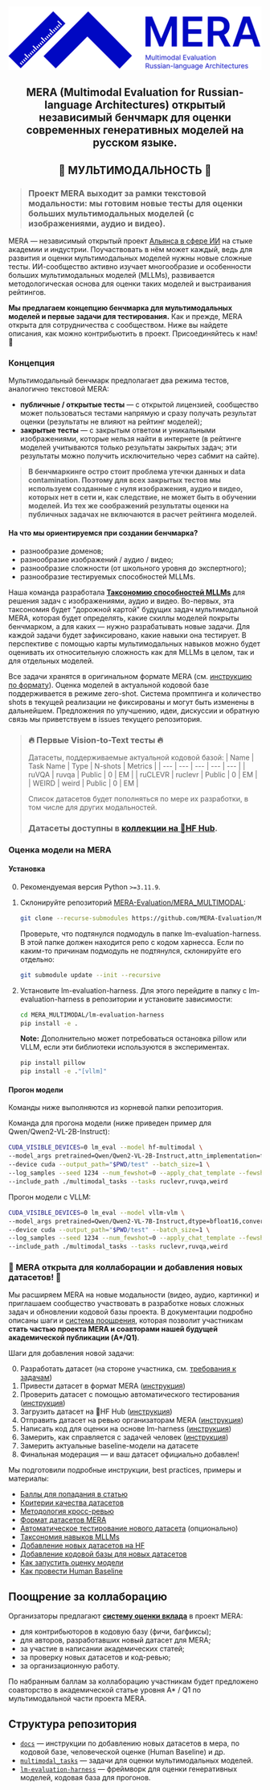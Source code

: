 <p align="center">
    <picture>
        <img alt="MERA" src="mera-logo.svg" style="max-width: 100%;">
    </picture>
</p>

<h2 align="center">
    <p> MERA (Multimodal Evaluation for Russian-language Architectures) открытый независимый бенчмарк для оценки современных генеративных моделей на русском языке.
    </p>
</h2>

<h2 align="center"> 🪩 МУЛЬТИМОДАЛЬНОСТЬ 🪩 </h2>

> ### **Проект MERA выходит за рамки текстовой модальности: мы готовим новые тесты для оценки больших мультимодальных моделей (с изображениями, аудио и видео).**

MERA — независимый открытый проект [Альянса в сфере ИИ](https://a-ai.ru/) на стыке академии и индустрии. Поучаствовать в нём может каждый, ведь для развития и оценки мультимодальных моделей нужны новые сложные тесты.
ИИ-сообщество активно изучает многообразие и особенности больших мультимодальных моделей (MLLMs), развивается методологическая основа для оценки таких моделей и выстраивания рейтингов.

**Мы предлагаем концепцию бенчмарка для мультимодальных моделей и первые задачи для тестирования.** Как и прежде, MERA открыта для сотрудничества с сообществом. Ниже вы найдете описания, как можно контрибьютить в проект. Присоединяйтесь к нам!🤗


### Концепция

Мультимодальный бенчмарк предполагает два режима тестов, аналогично текстовой MERA:

- **публичные / открытые тесты** — с открытой лицензией, сообщество может пользоваться тестами напрямую и сразу получать результат оценки (результаты не влияют на рейтинг моделей);
- **закрытые тесты** — с закрытым ответом и уникальными изображениями, которые нельзя найти в интернете (в рейтинге моделей учитываются только результаты закрытых задач; эти результаты можно получить исключительно через сабмит на сайте).

> **В бенчмаркинге остро стоит проблема утечки данных и data contamination. Поэтому для всех закрытых тестов мы используем созданные с нуля изображения, аудио и видео, которых нет в сети и, как следствие, не может быть в обучении моделей. Из тех же соображений результаты оценки на публичных задачах не включаются в расчет рейтинга моделей.**


#### На что мы ориентируемся при создании бенчмарка?

- разнообразие доменов;
- разнообразие изображений / аудио / видео;
- разнообразие сложности (от школьного уровня до экспертного);
- разнообразие тестируемых способностей MLLMs.

Наша команда разработала [**Таксономию способностей MLLMs**](docs/skills_tax.md) для решения задач с изображениями, аудио и видео. Во-первых, эта таксономия будет "дорожной картой" будущих задач мультимодальной MERA, которая будет определять, какие скиллы моделей покрыты бенчмарком, а для каких — нужно разрабатывать новые задачи. Для каждой задачи будет зафиксировано, какие навыки она тестирует. В перспективе с помощью карты мультимодальных навыков можно будет оценивать их относительную сложность как для MLLMs в целом, так и для отдельных моделей.

Все задачи хранятся в оригинальном формате MERA (см. [инструкцию по формату](docs/dataset_formatting.md)). Оценка моделей в актуальной кодовой базе поддерживается в режиме zero-shot. Система промптинга и количество shots в текущей реализации не фиксированы и могут быть изменены в дальнейшем. Предложения по улучшению, идеи, дискуссии и обратную связь мы приветствуем в issues текущего репозитория.


> ### 🔥 Первые Vision-to-Text тесты 🔥
> Датасеты, поддерживаемые актуальной кодовой базой:
> | Name | Task Name | Type | N-shots | Metrics |
> | --- | --- | --- | --- | ---  |
> | ruVQA | ruvqa | Public | 0 | EM |
> | ruCLEVR | ruclevr | Public  | 0 | EM |
> | WEIRD | weird | Public | 0 | EM |
>
> Список датасетов будет пополняться по мере их разработки, в том числе для других модальностей. 
>
> ### Датасеты доступны в [коллекции на 🤗HF Hub](https://huggingface.co/collections/MERA-evaluation/mera-multimodality-675859d796c41b994ae860b4).


### Оценка модели на MERA

#### Установка

0. Рекомендуемая версия Python `>=3.11.9`.

1. Склонируйте репозиторий [MERA-Evaluation/MERA_MULTIMODAL](https://github.com/MERA-Evaluation/MERA_MULTIMODAL):

    ```bash
    git clone --recurse-submodules https://github.com/MERA-Evaluation/MERA_MULTIMODAL.git
    ```

    Проверьте, что подтянулся подмодуль в папке lm-evaluation-harness. В этой папке должен находится репо с кодом харнесса. 
    Если по каким-то причинам подмодуль не подтянулся, склонируйте его отдельно:

    ```bash
    git submodule update --init --recursive
    ```

2. Установите lm-evaluation-harness. Для этого перейдите в папку с lm-evaluation-harness в репозитории и установите зависимости:
    ```bash
    cd MERA_MULTIMODAL/lm-evaluation-harness
    pip install -e .
    ```

    **Note:** Дополнительно может потребоваться остановка pillow или VLLM, если эти библиотеки используются в экспериментах.

    ```bash
    pip install pillow
    pip install -e ."[vllm]"
    ```


#### Прогон модели

Команды ниже выполняются из корневой папки репозитория.

Команда для прогона модели (ниже приведен пример для Qwen/Qwen2-VL-2B-Instruct):

```bash
CUDA_VISIBLE_DEVICES=0 lm_eval --model hf-multimodal \
--model_args pretrained=Qwen/Qwen2-VL-2B-Instruct,attn_implementation=flash_attention_2,dtype=bfloat16,convert_img_format=True \
--device cuda --output_path="$PWD/test" --batch_size=1 \
--log_samples --seed 1234 --num_fewshot=0 --apply_chat_template --fewshot_as_multiturn \
--include_path ./multimodal_tasks --tasks ruclevr,ruvqa,weird
```

Прогон модели с VLLM:

```bash
CUDA_VISIBLE_DEVICES=0 lm_eval --model vllm-vlm \
--model_args pretrained=Qwen/Qwen2-VL-7B-Instruct,dtype=bfloat16,convert_img_format=True,tensor_parallel_size=1,gpu_memory_utilization=0.5 \
--device cuda --output_path="$PWD/test" --batch_size=1 \
--log_samples --seed 1234 --num_fewshot=0 --apply_chat_template --fewshot_as_multiturn \
--include_path ./multimodal_tasks --tasks ruclevr,ruvqa,weird
```


### 🤝 MERA открыта для коллаборации и добавления новых датасетов! 🤝

Мы расширяем MERA на новые модальности (видео, аудио, картинки) и приглашаем сообщество участвовать в разработке новых сложных задач и обновлении кодовой базы проекта. В документации подробно описаны шаги и [система поощрения](docs/collab_bonus.md), которая позволит участникам **cтать частью проекта MERA и соавторами нашей будущей академической публикации (A\*/Q1)**.

Шаги для добавления новой задачи:

0) Разработать датасет (на стороне участника, см. [требования к задачам](docs/dataset_review.md))
1) Привести датасет в формат MERA ([инструкция](docs/dataset_formatting.md))
2) Проверить датасет с помощью автоматического тестирования ([инструкция](docs/dataset_testing.md))
3) Загрузить датасет на 🤗HF Hub ([инструкция](docs/dataset_hf.md))
4) Отправить датасет на ревью организаторам MERA ([инструкция](docs/dataset_hf.md))
5) Написать код для оценки на основе lm-harness ([инструкция](docs/task_codebase.md))
6) Замерить, как справляется с задачей человек ([инструкция](docs/human_baseline.md)) 
7) Замерить актуальные baseline-модели на датасете
8) Финальная модерация — и ваш датасет официально добавлен!

Мы подготовили подробные инструкции, best practices, примеры и материалы:

- [Баллы для попадания в статью](docs/collab_bonus.md)
- [Критерии качества датасетов](docs/dataset_criteria.md)
- [Методология кросс-ревью](docs/dataset_review.md)
- [Формат датасетов MERA](docs/dataset_formatting.md)
- [Автоматическое тестирование нового датасета](docs/dataset_testing.md)  (опционально)
- [Таксономия навыков MLLMs](docs/skills_tax.md)
- [Добавление новых датасетов на HF](docs/dataset_hf.md)
- [Добавление кодовой базы для новых датасетов](docs/task_codebase.md)
- [Как запустить оценку модели](docs/model_scoring.md)
- [Как провести Human Baseline](docs/human_baseline.md)


## Поощрение за коллаборацию

Организаторы предлагают [**систему оценки вклада**](docs/collab_bonus.md) в проект MERA:
- для контрибьюторов в кодовую базу (фичи, багфиксы);
- для авторов, разработавших новый датасет для MERA;
- за участие в написании академических статей;
- за проверку новых датасетов и код-ревью;
- за организационную работу.

По набранным баллам за коллаборацию участникам будет предложено соавторство в академической статье уровня A* / Q1 по мультимодальной части проекта MERA.


## Структура репозитория

- [`docs`](docs) — инструкции по добавлению новых датасетов в мера, по кодовой базе, человеческой оценке (Human Baseline) и др.
- [`multimodal_tasks`](multimodal_tasks) — задачи для оценки мультимодальных моделей.
- [`lm-evaluation-harness`](https://github.com/MERA-Evaluation/lm-evaluation-harness/tree/main) — фреймворк для оценки генеративных моделей, кодовая база для прогонов.
